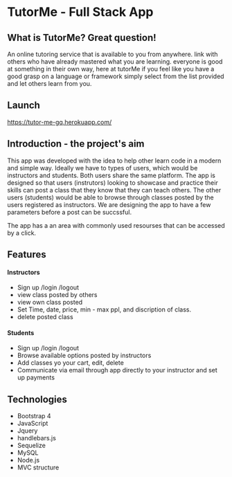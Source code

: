 # TutorMe - Full Stack App

## What is TutorMe? Great question!
An online tutoring service that is available to you from anywhere. link with others who have already mastered what you are learning. everyone is good at something in their own way, here at tutorMe if you feel like you have a good grasp on a language or framework simply select from the list provided and let others learn from you.

## Launch
https://tutor-me-gq.herokuapp.com/

## Introduction - the project's aim
This app was developed with the idea to help other learn code in a modern and simple way. Ideally we have to types of users, which would be instructors and students. Both users share the same platform. The app is designed so that users (instrutors) looking to showcase and practice their skills can post a class that they know that they can teach others. The other users (students) would be able to browse through classes posted by the users registered as instructors. We are designing the app to have a few parameters before a post can be succssful.

The app has a an area with commonly used resourses that can be accessed by a click.

## Features
#### Instructors
* Sign up /login /logout
* view class posted by others 
* view own class posted
* Set Time, date, price, min - max ppl, and discription of class.
* delete posted class

#### Students
* Sign up /login /logout
* Browse available options posted by instructors
* Add classes yo your cart, edit, delete
* Communicate via email through app directly to your instructor and set up payments

## Technologies
- Bootstrap 4 
- JavaScript
- Jquery
- handlebars.js
- Sequelize 
- MySQL
- Node.js
- MVC structure

